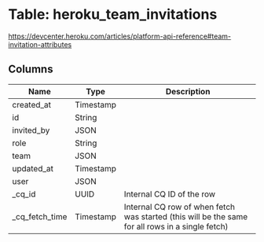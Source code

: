 
# Table: heroku_team_invitations
https://devcenter.heroku.com/articles/platform-api-reference#team-invitation-attributes
## Columns
| Name        | Type           | Description  |
| ------------- | ------------- | -----  |
|created_at|Timestamp||
|id|String||
|invited_by|JSON||
|role|String||
|team|JSON||
|updated_at|Timestamp||
|user|JSON||
|_cq_id|UUID|Internal CQ ID of the row|
|_cq_fetch_time|Timestamp|Internal CQ row of when fetch was started (this will be the same for all rows in a single fetch)|
